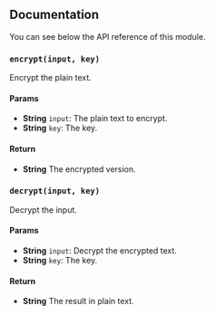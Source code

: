 ## Documentation

You can see below the API reference of this module.

### `encrypt(input, key)`
Encrypt the plain text.

#### Params

- **String** `input`: The plain text to encrypt.
- **String** `key`: The key.

#### Return
- **String** The encrypted version.

### `decrypt(input, key)`
Decrypt the input.

#### Params

- **String** `input`: Decrypt the encrypted text.
- **String** `key`: The key.

#### Return
- **String** The result in plain text.

